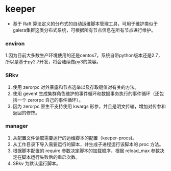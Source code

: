 # keeper
- 基于 Raft 算法定义的分布式的自动运维脚本管理工具，可用于维护类似于galera集群这类分布式系统，可根据所有节点信息在所有节点进行维护。
### environ
1.因为目前大多数生产环境使用的还是centos7，系统自带python版本还是2.7，所以是基于py2.7开发，将会陆续做py3的兼容。
### SRkv
1. 使用 zerorpc 对外暴露和节点选举以及存取键值对有关的方法。
2. 使用 gevent 生成集群角色维护的事件循环和数据事务执行的事件循环（还包括一个 zerorpc 自己的事件循环）。
3. 因为 zerorpc 原生不支持使用 kwargs 形参，并且是明文传输，增加对传参和返回的修饰。

### manager
1. 从配置文件读取需要运行的运维脚本的配置（keeper-procs)。
2. 从工作目录下导入需要运行的脚本，并生成子进程运行该脚本的 proc 方法。
3. 根据脚本配置的 require 参数决定脚本的加载顺序，根据 reload_max 参数决定在脚本运行失败后的重启次数。
4. SRkv 为默认运行脚本。